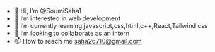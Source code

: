 - 👋 Hi, I’m @SoumiSaha1
- 👀 I’m interested in web development
- 🌱 I’m currently learning javascript,css,html,c++,React,Tailwind css
- 💞️ I’m looking to collaborate as an intern
- 📫 How to reach me saha26710@gmail.com

<!---
SoumiSaha1/SoumiSaha1 is a ✨ special ✨ repository because its `README.md` (this file) appears on your GitHub profile.
You can click the Preview link to take a look at your changes.
--->
